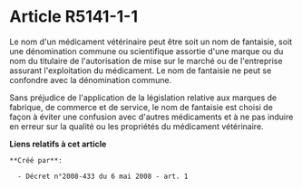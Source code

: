 # Article R5141-1-1

Le nom d'un médicament vétérinaire peut être soit un nom de fantaisie, soit une dénomination commune ou scientifique assortie
d'une marque ou du nom du titulaire de l'autorisation de mise sur le marché ou de l'entreprise assurant l'exploitation du
médicament. Le nom de fantaisie ne peut se confondre avec la dénomination commune. 

Sans préjudice de l'application de la législation relative aux marques de fabrique, de commerce et de service, le nom de
fantaisie est choisi de façon à éviter une confusion avec d'autres médicaments et à ne pas induire en erreur sur la qualité
ou les propriétés du médicament vétérinaire.

**Liens relatifs à cet article**

	**Créé par**:

	  - Décret n°2008-433 du 6 mai 2008 - art. 1
